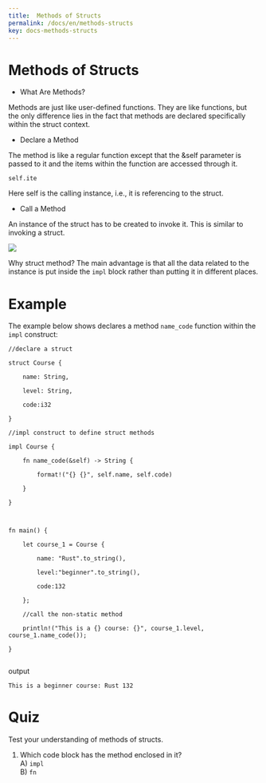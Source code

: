 ```yaml
---
title:  Methods of Structs
permalink: /docs/en/methods-structs
key: docs-methods-structs
---
```


# Methods of Structs

- What Are Methods? 

Methods are just like user-defined functions. They are like functions, but the only difference lies in the fact that methods are declared specifically 
within the struct context.

- Declare a Method 

The method is like a regular function except that the &self parameter is passed to it and the items within the function are accessed through it.

```
self.ite
```
Here self is the calling instance, i.e., it is referencing to the struct.

- Call a Method 

An instance of the struct has to be created to invoke it. This is similar to invoking a struct.

![](https://raw.githubusercontent.com/sangam14/RustLabs/master/img/method-struct-call.png)

 Why struct method? The main advantage is that all the data related to the instance is put inside the `impl` block rather than putting it in different places.
 
 # Example 
 
The example below shows declares a method `name_code` function within the `impl` construct:

```
//declare a struct

struct Course {

    name: String,

    level: String,

    code:i32

}

//impl construct to define struct methods

impl Course {

    fn name_code(&self) -> String {

        format!("{} {}", self.name, self.code)

    }

}



fn main() {

    let course_1 = Course {

        name: "Rust".to_string(),

        level:"beginner".to_string(),

        code:132

    };

    //call the non-static method

    println!("This is a {} course: {}", course_1.level, course_1.name_code());

}


```

output 

```
This is a beginner course: Rust 132

```
# Quiz 

Test your understanding of methods of structs.

1. Which code block has the method enclosed in it? <br>
A) `impl` <br>
B) `fn` <br>







